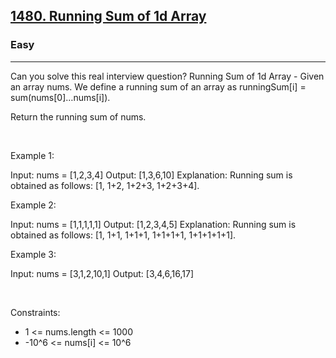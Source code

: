 <h2><a href="https://leetcode.com/problems/running-sum-of-1d-array/">1480. Running Sum of 1d Array</a></h2><h3>Easy</h3><hr>Can you solve this real interview question? Running Sum of 1d Array - Given an array nums. We define a running sum of an array as runningSum[i] = sum(nums[0]…nums[i]).

Return the running sum of nums.

 

Example 1:


Input: nums = [1,2,3,4]
Output: [1,3,6,10]
Explanation: Running sum is obtained as follows: [1, 1+2, 1+2+3, 1+2+3+4].

Example 2:


Input: nums = [1,1,1,1,1]
Output: [1,2,3,4,5]
Explanation: Running sum is obtained as follows: [1, 1+1, 1+1+1, 1+1+1+1, 1+1+1+1+1].

Example 3:


Input: nums = [3,1,2,10,1]
Output: [3,4,6,16,17]


 

Constraints:

 * 1 <= nums.length <= 1000
 * -10^6 <= nums[i] <= 10^6
